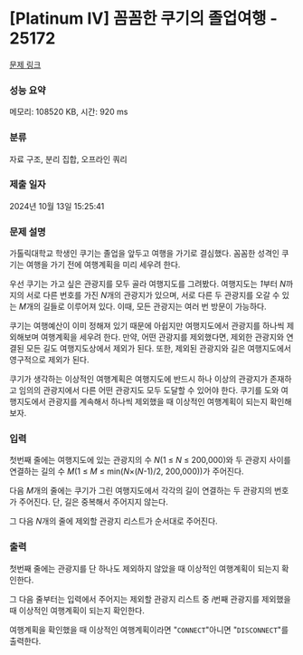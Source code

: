 # [Platinum IV] 꼼꼼한 쿠기의 졸업여행 - 25172 

[문제 링크](https://www.acmicpc.net/problem/25172) 

### 성능 요약

메모리: 108520 KB, 시간: 920 ms

### 분류

자료 구조, 분리 집합, 오프라인 쿼리

### 제출 일자

2024년 10월 13일 15:25:41

### 문제 설명

<p>가톨릭대학교 학생인 쿠기는 졸업을 앞두고 여행을 가기로 결심했다. 꼼꼼한 성격인 쿠기는 여행을 가기 전에 여행계획을 미리 세우려 한다.</p>

<p>우선 쿠기는 가고 싶은 관광지를 모두 골라 여행지도를 그려봤다. 여행지도는 <em>1</em>부터 <em>N</em>까지의 서로 다른 번호를 가진 <em>N</em>개의 관광지가 있으며, 서로 다른 두 관광지를 오갈 수 있는<em> M</em>개의 길들로 이루어져 있다. 이때, 모든 관광지는 여러 번 방문이 가능하다.</p>

<p>쿠기는 여행예산이 이미 정해져 있기 때문에 아쉽지만 여행지도에서 관광지를 하나씩 제외해보며 여행계획을 세우려 한다. 만약, 어떤 관광지를 제외했다면, 제외한 관광지와 연결된 모든 길도 여행지도상에서 제외가 된다. 또한, 제외된 관광지와 길은 여행지도에서 영구적으로 제외가 된다.</p>

<p>쿠기가 생각하는 이상적인 여행계획은 여행지도에 반드시 하나 이상의 관광지가 존재하고 임의의 관광지에서 다른 어떤 관광지도 모두 도달할 수 있어야 한다. 쿠기를 도와 여행지도에서 관광지를 계속해서 하나씩 제외했을 때 이상적인 여행계획이 되는지 확인해보자.</p>

### 입력 

 <p>첫번째 줄에는 여행지도에 있는 관광지의 수 <em>N</em>(1 ≤ <em>N</em> ≤ 200,000)와 두 관광지 사이를 연결하는 길의 수<em> M</em>(1 ≤ <em>M</em> ≤ min(<em>N</em>×(<em>N</em>-1)/2, 200,000))가 주어진다.</p>

<p>다음 <em>M</em>개의 줄에는 쿠기가 그린 여행지도에서 각각의 길이 연결하는 두 관광지의 번호가 주어진다. 단, 길은 중복해서 주어지지 않는다.</p>

<p>그 다음<em> N</em>개의 줄에 제외할 관광지 리스트가 순서대로 주어진다.</p>

### 출력 

 <p>첫번째 줄에는 관광지를 단 하나도 제외하지 않았을 때 이상적인 여행계획이 되는지 확인한다.</p>

<p>그 다음 줄부터는 입력에서 주어지는 제외할 관광지 리스트 중<em> i</em>번째 관광지를 제외했을 때 이상적인 여행계획이 되는지 확인한다. </p>

<p>여행계획을 확인했을 때 이상적인 여행계획이라면 "<code>CONNECT</code>"아니면 "<code>DISCONNECT</code>"를 출력한다.</p>

